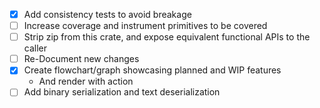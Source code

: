 - [X] Add consistency tests to avoid breakage
- [ ] Increase coverage and instrument primitives to be covered
- [ ] Strip zip from this crate, and expose equivalent functional APIs to the caller
- [ ] Re-Document new changes
- [X] Create flowchart/graph showcasing planned and WIP features
  - And render with action
- [ ] Add binary serialization and text deserialization 
